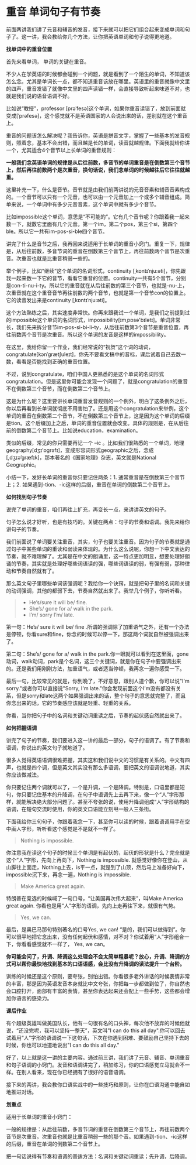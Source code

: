 # 重音 单词句子有节奏
前面两讲我们讲了元音和辅音的发音，接下来就可以把它们组合起来变成单词和句子了。这一讲，我会教给你几个方法，让你把英语单词和句子说得更地道。 

**找单词中的重音位置**

首先来看单词， 单词的关键在重音。

不少人在学英语的时候都会碰到一个问题，就是看到了一个陌生的单词，不知道该怎么念。尤其是单词长一点，都不知道重音该放在哪里。英语里的重音就像中文里的四声，重音发错了就像中文里的四声读错一样，会直接导致听起来味道不对，也就是我们说的语音语调不好。

比如说“教授”，professor [prəˈfesə]这个单词，如果你重音读错了，放到前面就变成[ˈprəfesə]，这个感觉就不是英语国家的人会说出来的话，差别就在这个重音上。

重音的问题该怎么解决呢？我告诉你，英语是拼音文字，掌握了一些基本的发音规则，照着念，基本不会出错，而且越是长的单词，读音就越规律。下面我就给你讲一个，尤其适合4个音节以上长单词的重音规则：

**一般我们念英语单词的规律是从后往前数，多音节的单词重音是在倒数第三个音节上，然后再往前数两个是次重音，换句话说，我们念单词的时候越往后它往往就越重。**  

这里补充一下，什么是音节。音节就是由我们前两讲说的元音音素和辅音音素构成的。一个音节可以只有一个元音，也可以由一个元音加上一个或多个辅音组成。简单来说，一个单词中有多少元音音素，这个单词中就有多少个音节。

比如impossible这个单词，意思是“不可能的”。它有几个音节呢？你跟着我一起来数一下，就数它里面有几个元音。第一个im，第二个pos，第三个si，第四个ble。所以它一共有im-pos-si-ble四个音节。

讲完了什么是音节之后，我再回来说适用于长单词的重音小窍门。重复一下，规律是，从后往前数，多音节词的重音在倒数第三个音节上，再往前数两个音节是次重音。次重音也就是比重音稍弱一些的。

举个例子，比如“继续”这个单词的名词形式，continuity [ˌkɒntɪˈnju:əti]，你先跟我一起来数一下它的音节，看看它重音的位置。continuity一共有5个音节，分别是con-ti-nu-i-ty。所以它的重音就在从后往前数的第三个音节，也就是-nu-上，次重音就在这个重音音节再往前数的两个音节，也就是第一个音节con的位置上。它的读音发出来是continuity [ˌkɒntɪˈnju:əti]。

这个方法熟练之后，其实速度非常快。你再来跟我试一个单词，是我们之前提到过的impossible这个单词的名词形式，impossibility[ɪmˌpɒsə'bɪlətɪ]。单词非常长，我们先来拆分音节im-pos-si-bi-li-ty，从后往前数第3个音节是重音位置，再往前数两个音节是次重音。所以这个单词的发音是这样的impossibility。

在这里，我给你留一个作业，我们经常说的“祝贺”这个词的动词，congratulate[kənˈgrætʃuleɪt]，你先不要看文稿中的音标，课后试着自己去数一数，看看是否能找到正确的重音位置。

不过，说到congratulate，咱们中国人更熟悉的是这个单词的名词形式congratulation。但是这里你可能会发现一个问题了，就是congratulation的重音不在倒数第三个音节，而在倒数第二个音节上。

这是为什么呢？这里要讲长单词重音发音规则的一个例外，明白了这条例外之后，你以后再看到长单词就彻底不用害怕了。还是用这个congratulation来举例，这个单词的重音在倒数第二个音节，不在倒数第三个音节上，这是因为这个单词的后缀是tion。这个后缀加上之后，单词的重音位置就会改变。具体的规则是，在从后往前的倒数第二个音节上。比如说education，examination。

类似的后缀，常见的你只需要再记一个 –ic 。比如我们很熟悉的一个单词，地理geography[dʒɪ’ɒgrəfɪ]，变成形容词形式geographic之后，念成[,dʒɪə’græfɪk]，那本著名的《国家地理》杂志，英文就是National Geographic。

小结一下，发好长单词的重音你只要记住两条：1. 通常重音是在倒数第三个音节上；2. 如果遇到-tion、-ic这样的后缀，重音在单词的倒数第二个音节上。

**如何找到句子节奏**

说完了单词的重音，咱们再往上扩充，再变长一点，来讲讲英文的句子。

句子怎么说才好听，也是有技巧的。关键在两点：句子的节奏和语调。我先来给你讲句子的节奏。

我们前面说了单词要关注重音，其实，句子也要关注重音。因为句子的节奏就是通过句子中某些单词的重读和弱读来体现的。为什么这么说呢，你想一下中文表达的节奏，就不难理解了。尤其是在中文的朗诵里，这一特点更加明显，想要处理好朗诵的节奏，其实就是处理好哪些词语读的强，哪些词语读的弱，有强有弱，那种律动和节奏自然就有了。

那么英文句子里哪些单词该强调呢？我给你一个诀窍，就是把句子里的名词和关键的动词强调，其他的都弱下去，节奏自然就出来了。我举几个例子，你听听看。

>* He’s/sure it will be/ fine.
>* She’s/ gone for a/ walk in the park.
>* I’m/ sorry I’m/ late.

第一句：He’s/ sure it will be/ fine .所谓的强调除了加重语气之外，还有一个办法是停顿，你看sure和fine，你念的时候可以停一下，那这两个词就自然被强调出来了。

第二句：She’s/ gone for a/ walk in the park.你一眼就可以看到在这里面，gone动词，walk动词，park是个名词，这三个关键词，就是你在句子中要强调出来的。还是我们用刚刚方法，加重语气，或者适当停顿，我再念一遍你感受一下。

最后一句，比较常见的就是，你到晚了，不好意思，跟别人道个歉，你可以说"I'm sorry."或者你可以直接说"Sorry, I'm late."你会发现前面这个I'm没有都没有关系，但是sorry和late这两个如果强调出来的话，整个句子的意思就完整了，而且你念出来的话，它的节奏感应该就是轻重、轻重的关系。

你看，当你把句子中的名词和关键动词重读之后，节奏的起伏感自然就出来了。  

**如何把握语调**

讲完了句子的节奏，我们要进入这一讲的最后一部分，句子的语调了。有了节奏和语调，你说出的英文句子就地道了。

很多人觉得英语语调很难把握，其实这和我们说中文的习惯是有关系的。中文有四声，也就是四个调，但是英文其实没有那么多语调，要把英文的语调说地道，其实你应该做减法。

你只要记住两个调就可以了，一个是升调，一个是降调。特别是，口语里都是短句，你只要记住基本的升降调，在句子中语调先上去再下来，像一个“人”字形那样，就能解决绝大部分问题了。甚至不夸张的说，使用升降调组成“人”字形结构的语调，在短句交流时使用，你的英文口语能立刻甩一般人三条街。

下面我给你三句句子，你跟着我念一下，甚至你可以读的时候，跟着语调用手在空中画人字形，听听看这个感觉是不是就不一样了。 

> Nothing is impossible.

你注意我在读这个句子的时候三个单词是有起伏的，起伏的形状是什么？完全就是这个“人”字形，先向上再向下，Nothing is impossible. 就感觉好像你在登山，从山脚往上面走，Nothing上去，is平一点，就是到了山顶，然后马上准备好向下，impossible沉下来，再念一遍，Nothing is impossible.  

> Make America great again.

特朗普在竞选的时候喊了一句口号，“让美国再次伟大起来”，叫Make America great again. 你看也是用“人”字形的语调，先向上走再往下来，就很有气势。

> Yes, we can.

最后，是奥巴马那句特别著名的口号Yes, we can! “是的，我们可以做得到”。你可以很平地把它念出来，没有任何起伏和感情，对不对？你试着用“人”字形组合一下，你看看感觉就不一样了， Yes, we can。

**你可能会问了，升调、降调这么处理会不会太简单粗暴呢？放心，升调、降调的方式可以帮你最快地找到基本的口语语感，会比没有升降调的读法提升一个台阶。**

训练的时候还是这个原则，要夸张，别怕出错。你看很多老外讲话的时候表情非常的丰富，那是因为英语发音本身就比中文夸张，你把每一步都做到位了，你自然也会口腔打开，面部有丰富的表情，甚至你表达起来还会配上一些手势，这些都会增加你语言的感染力。

**课后作业**

有个超级英雄叫做美国队长，他有一句很有名的口头禅，每次他不放弃的时候他就说，“还没完呢，我可以坚持一整天”，英文叫"I can do this all day".你可以回去试着用“人”字形的语调说一下这句话，下次在你遇到困难、要鼓励自己坚持下去的时候，你也可以地道地说出"I can do this all day."

好了，以上就是这一讲的主要内容。通过前三讲，我们讲了元音、辅音、单词重音和句子语调的小窍门。发音和语调讲完了，稍加练习，你的口语感觉立马就会不一样。在别人看来，现在你已经拥有了很好的语音语调。

接下来的两讲，我会教你口语实战中的一些技巧和原则，让你在口语沟通中能自如地推进对话。


**划重点**

适用于长单词的重音小窍门：

一般的规律是：从后往前数，多音节词的重音在倒数第三个音节上，再往前数两个音节是次重音。次重音也就是比重音稍弱一些的那个音。如果遇到-tion、-ic这样的后缀，重音在单词的倒数第二个音节上。

把一句话说得有节奏和语调的普适方法：名词和关键动词重读；先升调，后降调。